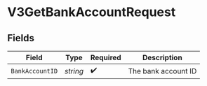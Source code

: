 # V3GetBankAccountRequest


## Fields

| Field               | Type                | Required            | Description         |
| ------------------- | ------------------- | ------------------- | ------------------- |
| `BankAccountID`     | *string*            | :heavy_check_mark:  | The bank account ID |